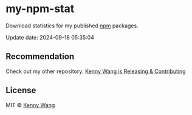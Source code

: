 my-npm-stat
===

Download statistics for my published [npm](https://www.npmjs.com/~wcjiang) packages.

Update date: <!--GAMFC-->2024-09-18 05:35:04<!--GAMFC-END-->

## Recommendation

Check out my other repository: [Kenny Wang is Releasing & Contributing](https://github.com/jaywcjlove/releases/)

## License

MIT © [Kenny Wang](https://github.com/jaywcjlove)